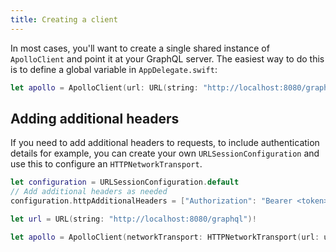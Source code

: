 ```yaml
---
title: Creating a client
---
```


In most cases, you'll want to create a single shared instance of `ApolloClient` and point it at your GraphQL server. The easiest way to do this is to define a global variable in `AppDelegate.swift`:

```swift
let apollo = ApolloClient(url: URL(string: "http://localhost:8080/graphql")!)
```

<h2 id="adding-headers">Adding additional headers</h2>

If you need to add additional headers to requests, to include authentication details for example, you can create your own `URLSessionConfiguration` and use this to configure an `HTTPNetworkTransport`.

```swift
let configuration = URLSessionConfiguration.default
// Add additional headers as needed
configuration.httpAdditionalHeaders = ["Authorization": "Bearer <token>"]

let url = URL(string: "http://localhost:8080/graphql")!

let apollo = ApolloClient(networkTransport: HTTPNetworkTransport(url: url, configuration: configuration))
```
